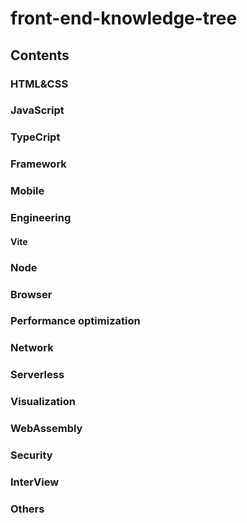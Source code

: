 # front-end-knowledge-tree
## Contents

### HTML&CSS

### JavaScript

### TypeCript

### Framework

### Mobile

### Engineering

#### Vite

### Node

### Browser

### Performance optimization

### Network

### Serverless

### Visualization

### WebAssembly

### Security

### InterView

### Others